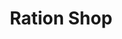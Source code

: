 ---
title: "Ration Shop"
url: /muttathukonnam/ration-shop-muttathukonam-ayathil-road/
shop: Lebensmittel
---